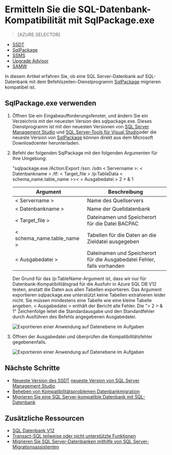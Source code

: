 <properties
   pageTitle="Ermitteln Sie die SQL-Datenbank-Kompatibilität mit SqlPackage.exe | Microsoft Azure"
   description="Microsoft Azure SQL-Datenbank Datenbankmigration, SQL Datenbank Kompatibilität SqlPackage"
   services="sql-database"
   documentationCenter=""
   authors="CarlRabeler"
   manager="jhubbard"
   editor=""/>

<tags
   ms.service="sql-database"
   ms.devlang="NA"
   ms.topic="article"
   ms.tgt_pltfrm="NA"
   ms.workload="sqldb-migrate"
   ms.date="08/24/2016"
   ms.author="carlrab"/>

# <a name="determine-sql-database-compatibility-using-sqlpackageexe"></a>Ermitteln Sie die SQL-Datenbank-Kompatibilität mit SqlPackage.exe

> [AZURE.SELECTOR]
- [SSDT](sql-database-cloud-migrate-fix-compatibility-issues-ssdt.md)
- [SqlPackage](sql-database-cloud-migrate-determine-compatibility-sqlpackage.md)
- [SSMS](sql-database-cloud-migrate-determine-compatibility-ssms.md)
- [Upgrade Advisor](http://www.microsoft.com/download/details.aspx?id=48119)
- [SAMW](sql-database-cloud-migrate-fix-compatibility-issues.md)

In diesem Artikel erfahren Sie, ob eine SQL Server-Datenbank auf SQL-Datenbank mit dem Befehlszeilen-Dienstprogramm [SqlPackage](https://msdn.microsoft.com/library/hh550080.aspx) migrieren kompatibel ist.

## <a name="using-sqlpackageexe"></a>SqlPackage.exe verwenden

1. Öffnen Sie ein Eingabeaufforderungsfenster, und ändern Sie ein Verzeichnis mit der neuesten Version des sqlpackage.exe. Dieses Dienstprogramm ist mit den neuesten Versionen von [SQL Server Management Studio](https://msdn.microsoft.com/library/mt238290.aspx) und [SQL Server-Tools für Visual Studio](https://msdn.microsoft.com/library/mt204009.aspx)oder die neueste Version von [SqlPackage](https://www.microsoft.com/en-us/download/details.aspx?id=53876) können direkt aus dem Microsoft Downloadcenter herunterladen.
2. Befehl der folgenden SqlPackage mit den folgenden Argumenten für Ihre Umgebung:

    "sqlpackage.exe /Action:Export /ssn: /sdn < Servername >: < Datenbankname > /tf: < Target_file > /p:TableData < schema_name.table_name >>< = Ausgabedatei > 2 > & 1

  	| Argument  | Beschreibung  |
  	|---|---|
  	| < Servername >  | Name des Quellservers  |
  	| < Datenbankname >  | Name der Quelldatenbank  |
  	| < Target_file >  | Dateinamen und Speicherort für die Datei BACPAC  |
  	| < schema_name.table_name >  | Tabellen für die Daten an die Zieldatei ausgegeben  |
  	| < Ausgabedatei >  | Dateinamen und Speicherort für die Ausgabedatei Fehler, falls vorhanden  |

    Der Grund für das /p:TableName-Argument ist, dass wir nur für Datenbank-Kompatibilitätsgrad für die Ausfuhr in Azure SQL DB V12 testen, anstatt die Daten aus allen Tabellen exportieren. Das Argument exportieren sqlpackage.exe unterstützt keine Tabellen extrahieren leider nicht. Sie müssen mindestens eine Tabelle wie eine kleine Tabelle angeben. < Ausgabedatei > enthält der Bericht alle Fehler. Die "> 2 > & 1" Zeichenfolge leitet die Standardausgabe und den Standardfehler durch Ausführen des Befehls angegebenen Ausgabedatei.

    ![Exportieren einer Anwendung auf Datenebene im Aufgaben](./media/sql-database-cloud-migrate/TestForCompatibilityUsingSQLPackage01.png)

3. Öffnen der Ausgabedatei und überprüfen die Kompatibilitätsfehler gegebenenfalls. 

    ![Exportieren einer Anwendung auf Datenebene im Aufgaben](./media/sql-database-cloud-migrate/TestForCompatibilityUsingSQLPackage02.png)

## <a name="next-steps"></a>Nächste Schritte

- [Neueste Version des SSDT](https://msdn.microsoft.com/library/mt204009.aspx)
[neueste Version von SQL Server Management Studio](https://msdn.microsoft.com/library/mt238290.aspx)
- [Beheben von Kompatibilitätsproblemen Datenbankmigration](sql-database-cloud-migrate.md#fix-database-migration-compatibility-issues)
- [Migrieren Sie eine SQL Server-kompatible Datenbank mit SQL-Datenbank](sql-database-cloud-migrate.md#migrate-a-compatible-sql-server-database-to-sql-database)

## <a name="additional-resources"></a>Zusätzliche Ressourcen

- [SQL Datenbank V12](sql-database-v12-whats-new.md)
- [Transact-SQL teilweise oder nicht unterstützte Funktionen](sql-database-transact-sql-information.md)
- [Migrieren Sie SQL Server-Datenbanken mithilfe von SQL Server-Migrationsassistenten](http://blogs.msdn.com/b/ssma/)
